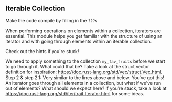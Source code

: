 ## Iterable Collection

Make the code compile by filling in the `???`s

When performing operations on elements within a collection, iterators are essential.
This module helps you get familiar with the structure of using an iterator and
with going through elements within an iterable collection.

Check out the hints if you're stuck!

<div class="hint">We need to apply something to the collection <code>my_fav_fruits</code> before we start to go through
it. What could that be? Take a look at the struct vector definition for inspiration:
<a href="https://doc.rust-lang.org/std/vec/struct.Vec.html">https://doc.rust-lang.org/std/vec/struct.Vec.html</a>.</div>

<div class="hint">Step 2 & step 2.1:
Very similar to the lines above and below. You've got this!</div>

<div class="hint">An iterator goes through all elements in a collection, but what if we've run out of
elements? What should we expect here? If you're stuck, take a look at 
<a href="https://doc.rust-lang.org/std/iter/trait.Iterator.html">https://doc.rust-lang.org/std/iter/trait.Iterator.html</a> for some ideas.</div>
